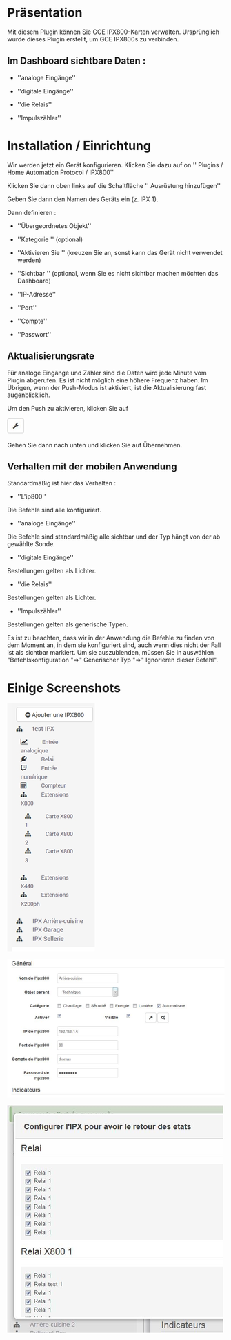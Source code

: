 Präsentation 
============

Mit diesem Plugin können Sie GCE IPX800-Karten verwalten.
Ursprünglich wurde dieses Plugin erstellt, um GCE IPX800s zu verbinden.

Im Dashboard sichtbare Daten : 
-----------------------------------

-   ''analoge Eingänge''

-   ''digitale Eingänge''

-   ''die Relais''

-   ''Impulszähler''

Installation / Einrichtung 
========================

Wir werden jetzt ein Gerät konfigurieren. Klicken Sie dazu auf
on '' Plugins / Home Automation Protocol / IPX800''

Klicken Sie dann oben links auf die Schaltfläche '' Ausrüstung hinzufügen''

Geben Sie dann den Namen des Geräts ein (z. IPX 1).

Dann definieren :

-   ''Übergeordnetes Objekt''

-   ''Kategorie '' (optional)

-   ''Aktivieren Sie '' (kreuzen Sie an, sonst kann das Gerät nicht verwendet werden)

-   ''Sichtbar '' (optional, wenn Sie es nicht sichtbar machen möchten
    das Dashboard)

-   ''IP-Adresse''

-   ''Port''

-   ''Compte''

-   ''Passwort''

Aktualisierungsrate 
-----------------------------

Für analoge Eingänge und Zähler sind die Daten
wird jede Minute vom Plugin abgerufen. Es ist nicht möglich
eine höhere Frequenz haben. Im Übrigen, wenn der Push-Modus ist
aktiviert, ist die Aktualisierung fast augenblicklich.

Um den Push zu aktivieren, klicken Sie auf

![bouton config push](../images/bouton_config_push.jpg)

Gehen Sie dann nach unten und klicken Sie auf Übernehmen.

Verhalten mit der mobilen Anwendung 
--------------------------------------

Standardmäßig ist hier das Verhalten :

-   ''L'ip800''

Die Befehle sind alle konfiguriert.

-   ''analoge Eingänge''

Die Befehle sind standardmäßig alle sichtbar und der Typ hängt von der ab
gewählte Sonde.

-   ''digitale Eingänge''

Bestellungen gelten als Lichter.

-   ''die Relais''

Bestellungen gelten als Lichter.

-   ''Impulszähler''

Bestellungen gelten als generische Typen.

Es ist zu beachten, dass wir in der Anwendung die Befehle zu finden
von dem Moment an, in dem sie konfiguriert sind, auch wenn dies nicht der Fall ist
als sichtbar markiert. Um sie auszublenden, müssen Sie in auswählen
"Befehlskonfiguration "⇒" Generischer Typ "⇒" Ignorieren
dieser Befehl".

Einige Screenshots 
=======================

![ipx800 screenshot1](../images/ipx800_screenshot1.jpg)

![ipx800 screenshot2](../images/ipx800_screenshot2.jpg)

![ipx800 screenshot3](../images/ipx800_screenshot3.jpg)
